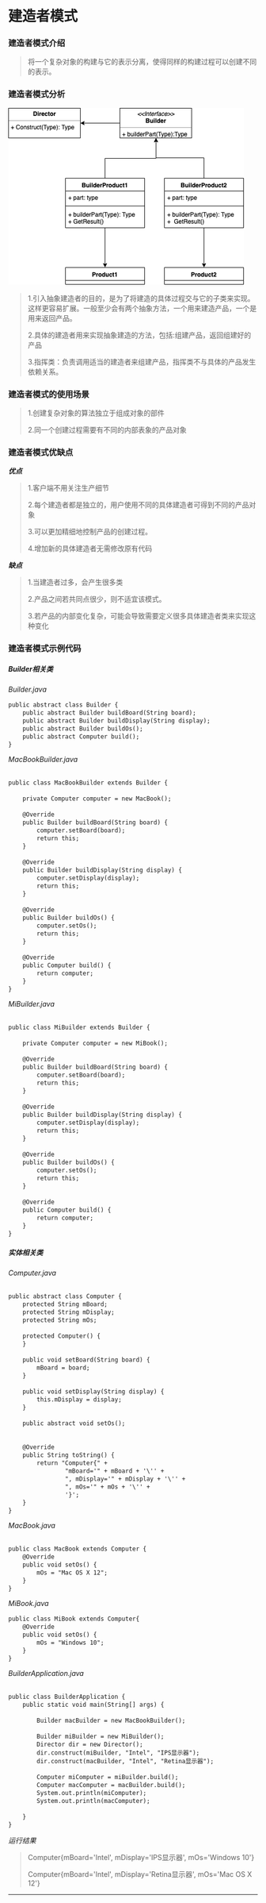 # 建造者模式

### 建造者模式介绍
>将一个复杂对象的构建与它的表示分离，使得同样的构建过程可以创建不同的表示。


### 建造者模式分析

![](static/md/design-mode/建造者模式.png)

>1.引入抽象建造者的目的，是为了将建造的具体过程交与它的子类来实现。这样更容易扩展。一般至少会有两个抽象方法，一个用来建造产品，一个是用来返回产品。
>
>2.具体的建造者用来实现抽象建造的方法，包括:组建产品，返回组建好的产品
>
>3.指挥类：负责调用适当的建造者来组建产品，指挥类不与具体的产品发生依赖关系。



### 建造者模式的使用场景

>1.创建复杂对象的算法独立于组成对象的部件
>
>2.同一个创建过程需要有不同的内部表象的产品对象


### 建造者模式优缺点

***优点***
>1.客户端不用关注生产细节
>
>2.每个建造者都是独立的，用户使用不同的具体建造者可得到不同的产品对象
>
>3.可以更加精细地控制产品的创建过程。
>
>4.增加新的具体建造者无需修改原有代码

***缺点***
>1.当建造者过多，会产生很多类
>
>2.产品之间若共同点很少，则不适宜该模式。
>
>3.若产品的内部变化复杂，可能会导致需要定义很多具体建造者类来实现这种变化

### 建造者模式示例代码


##### Builder相关类
*Builder.java*

```
public abstract class Builder {
    public abstract Builder buildBoard(String board);
    public abstract Builder buildDisplay(String display);
    public abstract Builder buildOs();
    public abstract Computer build();
}
```

*MacBookBuilder.java*


```

public class MacBookBuilder extends Builder {

    private Computer computer = new MacBook();

    @Override
    public Builder buildBoard(String board) {
        computer.setBoard(board);
        return this;
    }

    @Override
    public Builder buildDisplay(String display) {
        computer.setDisplay(display);
        return this;
    }

    @Override
    public Builder buildOs() {
        computer.setOs();
        return this;
    }

    @Override
    public Computer build() {
        return computer;
    }
}

```


*MiBuilder.java*


```

public class MiBuilder extends Builder {

    private Computer computer = new MiBook();

    @Override
    public Builder buildBoard(String board) {
        computer.setBoard(board);
        return this;
    }

    @Override
    public Builder buildDisplay(String display) {
        computer.setDisplay(display);
        return this;
    }

    @Override
    public Builder buildOs() {
        computer.setOs();
        return this;
    }

    @Override
    public Computer build() {
        return computer;
    }
}
```


##### 实体相关类

*Computer.java*

```

public abstract class Computer {
    protected String mBoard;
    protected String mDisplay;
    protected String mOs;

    protected Computer() {
    }

    public void setBoard(String board) {
        mBoard = board;
    }

    public void setDisplay(String display) {
        this.mDisplay = display;
    }

    public abstract void setOs();


    @Override
    public String toString() {
        return "Computer{" +
                "mBoard='" + mBoard + '\'' +
                ", mDisplay='" + mDisplay + '\'' +
                ", mOs='" + mOs + '\'' +
                '}';
    }
}
```


*MacBook.java*


```

public class MacBook extends Computer {
    @Override
    public void setOs() {
        mOs = "Mac OS X 12";
    }
}
```

*MiBook.java*

```
public class MiBook extends Computer{
    @Override
    public void setOs() {
        mOs = "Windows 10";
    }
}
```


*BuilderApplication.java*

```

public class BuilderApplication {
    public static void main(String[] args) {

        Builder macBuilder = new MacBookBuilder();

        Builder miBuilder = new MiBuilder();
        Director dir = new Director();
        dir.construct(miBuilder, "Intel", "IPS显示器");
        dir.construct(macBuilder, "Intel", "Retina显示器");

        Computer miComputer = miBuilder.build();
        Computer macComputer = macBuilder.build();
        System.out.println(miComputer);
        System.out.println(macComputer);

    }
}
```


*运行结果*

>Computer{mBoard='Intel', mDisplay='IPS显示器', mOs='Windows 10'}
>
>Computer{mBoard='Intel', mDisplay='Retina显示器', mOs='Mac OS X 12'}



---











